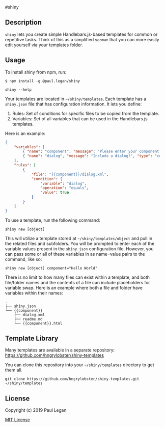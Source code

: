 #shiny

## Description

`shiny` lets you create simple Handlebars.js-based templates for common or repetitive tasks. Think of this as a simplified `yeoman` that you can more easily edit yourself via your templates folder.

## Usage

To install shiny from npm, run:

```
$ npm install -g @paul.legan/shiny
```

```shiny --help```

Your templates are located in `~/shiny/templates`. Each template has a `shiny.json` file that has configuration information. It lets you define:

1. Rules: Set of conditions for specific files to be copied from the template.
2. Variables: Set of all variables that can be used in the Handlebars.js templates.

Here is an example:

```json
{
    "variables": [
        { "name": "component", "message": "Please enter your component name.", "type": "input" },
        { "name": "dialog", "message": "Include a dialog?", "type": "confirm" }
    ],
    "rules": [
        {
            "file": "{{component}}/dialog.xml",
            "condition": {
                "variable": "dialog",
                "operation": "equals",
                "value": true
            }
        }
    ]
}
```

To use a template, run the following command:

```
shiny new [object]
```

This will utilize a template stored at `~/shiny/templates/object` and pull in the related files and subfolders. You will be prompted to enter each of the variable values present in the `shiny.json` configuration file. However, you can pass some or all of these variables in as name=value pairs to the command, like so:

```
shiny new [object] component="Hello World"
```

There is no limit to how many files can exist within a template, and both file/folder names and the contents of a file can include placeholders for variable swap. Here is an example where both a file and folder have variables within their names:

```
.
├── shiny.json
└── {{component}}
    ├── dialog.xml
    ├── readme.md
    └── {{component}}.html
```

## Template Library

Many templates are available in a separate repository:
https://github.com/hngrylobster/shiny-templates

You can clone this repository into your `~/shiny/templates` directory to get them all.

```
git clone https://github.com/hngrylobster/shiny-templates.git ~/shiny/templates
```

## License

Copyright (c) 2019 Paul Legan

[MIT License](http://en.wikipedia.org/wiki/MIT_License)
